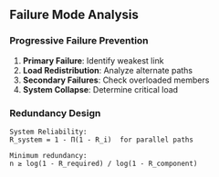 ## Failure Mode Analysis

### Progressive Failure Prevention
1. **Primary Failure**: Identify weakest link
2. **Load Redistribution**: Analyze alternate paths
3. **Secondary Failures**: Check overloaded members
4. **System Collapse**: Determine critical load

### Redundancy Design
```
System Reliability:
R_system = 1 - Π(1 - R_i)  for parallel paths

Minimum redundancy: 
n ≥ log(1 - R_required) / log(1 - R_component)
```
